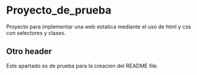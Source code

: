 # Proyecto_de_prueba
Proyecto para implementar una web estatica mediante el uso de html y css con selectores y clases.

## Otro header
Este apartado es de prueba para la creacion del README file.
